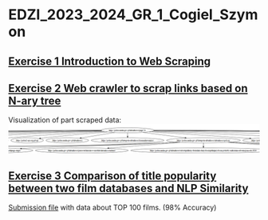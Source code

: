 # EDZI_2023_2024_GR_1_Cogiel_Szymon
## [Exercise 1 Introduction to Web Scraping](Cwiczenia_1/)
## [Exercise 2 Web crawler to scrap links based on N-ary tree](Cwiczenia_2/)
Visualization of part scraped data:
![Alt text](Cwiczenia_2/resources/Scrap_viz.png "a title")

## [Exercise 3 Comparison of title popularity between two film databases and NLP Similarity](Cwiczenia_3/)
[Submission file](Cwiczenia_3/submission.json) with data about TOP 100 films. (98% Accuracy)
